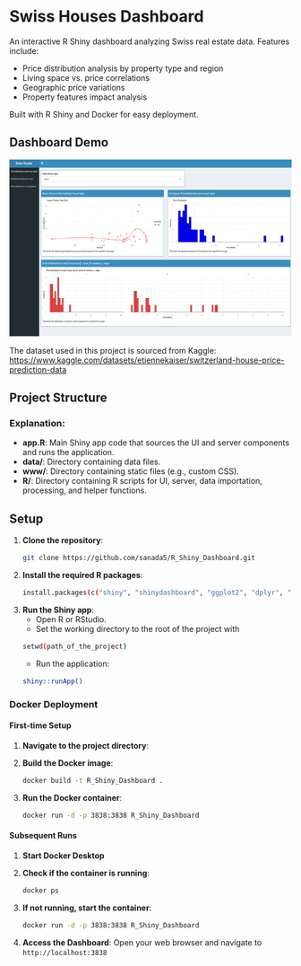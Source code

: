 # Swiss Houses Dashboard

An interactive R Shiny dashboard analyzing Swiss real estate data. Features include:
- Price distribution analysis by property type and region
- Living space vs. price correlations
- Geographic price variations
- Property features impact analysis

Built with R Shiny and Docker for easy deployment.

## Dashboard Demo
![Dashboard Demo](dashboard_demo.gif)

The dataset used in this project is sourced from Kaggle: https://www.kaggle.com/datasets/etiennekaiser/switzerland-house-price-prediction-data


## Project Structure

### Explanation:
- **app.R**: Main Shiny app code that sources the UI and server components and runs the application.
- **data/**: Directory containing data files.
- **www/**: Directory containing static files (e.g., custom CSS).
- **R/**: Directory containing R scripts for UI, server, data importation, processing, and helper functions.

## Setup

1. **Clone the repository**:
   ```sh
   git clone https://github.com/sanada5/R_Shiny_Dashboard.git

2. **Install the required R packages**:
    ```sh
    install.packages(c("shiny", "shinydashboard", "ggplot2", "dplyr", "here"))
    ```
3. **Run the Shiny app**:
    - Open R or RStudio.
    - Set the working directory to the root of the project with
     ```sh
     setwd(path_of_the_project)
    ```
    - Run the application:
    ```sh
    shiny::runApp()
    ```
### Docker Deployment

#### First-time Setup
1. **Navigate to the project directory**:
   

2. **Build the Docker image**:
   ```sh
   docker build -t R_Shiny_Dashboard .
   ```

3. **Run the Docker container**:
   ```sh
   docker run -d -p 3838:3838 R_Shiny_Dashboard
   ```
#### Subsequent Runs
1. **Start Docker Desktop**

2. **Check if the container is running**:
   ```sh
   docker ps
   ```

3. **If not running, start the container**:
   ```sh
   docker run -d -p 3838:3838 R_Shiny_Dashboard
   ```

4. **Access the Dashboard**:
   Open your web browser and navigate to `http://localhost:3838`


